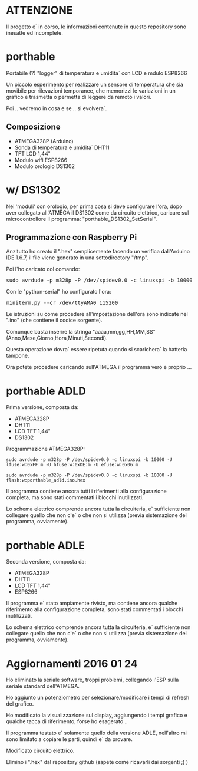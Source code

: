 ATTENZIONE
==========
Il progetto e` in corso, le informazioni contenute in questo repository sono inesatte ed incomplete.

# porthable
Portabile (?) "logger" di temperatura e umidita` con LCD e mdulo ESP8266

Un piccolo esperimento per realizzare un sensore di temperatura che sia movibile per rilevazioni temporanee, che memorizzi le variazioni in un grafico e trasmetta o permetta di leggere da remoto i valori.

Poi .. vedremo in cosa e se .. si evolvera`.

## Composizione
* ATMEGA328P (Arduino)
* Sonda di temperatura e umidita` DHT11
* TFT LCD 1,44"
* Modulo wifi ESP8266
* Modulo orologio DS1302


# w/ DS1302

Nei 'moduli' con orologio, per prima cosa si deve configurare l'ora, dopo aver collegato all'ATMEGA il DS1302 come da circuito elettrico, caricare sul microcontrollore il programma: "porthable_DS1302_SetSerial".

## Programmazione con Raspberry Pi

Anzitutto ho creato il ".hex" semplicemente facendo un verifica dall'Arduino IDE 1.6.7, il file viene generato in una sottodirectory "/tmp".

Poi l'ho caricato col comando:
<pre>sudo avrdude -p m328p -P /dev/spidev0.0 -c linuxspi -b 10000 -U flash:w:git/porthable/arduino/porthable_DS1302_SetSerial.ino.hex</pre>

Con le "python-serial" ho configurato l'ora:
<pre>miniterm.py --cr /dev/ttyAMA0 115200</pre>

Le istruzioni su come procedere all'impostazione dell'ora sono indicate nel ".ino" (che contiene il codice sorgente).

Comunque basta inserire la stringa "aaaa,mm,gg,HH,MM,SS" (Anno,Mese,Giorno,Hora,Minuti,Secondi).

Questa operazione dovra\` essere ripetuta quando si scarichera` la batteria tampone.

Ora potete procedere caricando sull'ATMEGA il programma vero e proprio ...


# porthable ADLD

Prima versione, composta da:
* ATMEGA328P
* DHT11
* LCD TFT 1,44"
* DS1302

Programmazione ATMEGA328P:
<pre><code>sudo avrdude -p m328p -P /dev/spidev0.0 -c linuxspi -b 10000 -U lfuse:w:0xFF:m -U hfuse:w:0xDE:m -U efuse:w:0x06:m</code></pre>
<pre><code>sudo avrdude -p m328p -P /dev/spidev0.0 -c linuxspi -b 10000 -U flash:w:porthable_adld.ino.hex</code></pre>

Il programma contiene ancora tutti i riferimenti alla configurazione completa, ma sono stati commentati i blocchi inutilizzati.

Lo schema elettrico comprende ancora tutta la circuiteria, e\` sufficiente non collegare quello che non c'e\` o che non si utilizza (previa sistemazione del programma, ovviamente).

# porthable ADLE

Seconda versione, composta da:
* ATMEGA328P
* DHT11
* LCD TFT 1,44"
* ESP8266

Il programma e` stato ampiamente rivisto, ma contiene ancora qualche riferimento alla configurazione completa, sono stati commentati i blocchi inutilizzati.

Lo schema elettrico comprende ancora tutta la circuiteria, e\` sufficiente non collegare quello che non c'e\` o che non si utilizza (previa sistemazione del programma, ovviamente).

# Aggiornamenti 2016 01 24

Ho eliminato la seriale software, troppi problemi, collegando l'ESP sulla seriale standard dell'ATMEGA.

Ho aggiunto un potenziometro per selezionare/modificare i tempi di refresh del grafico.

Ho modificato la visualizzazione sul display,
 aggiungendo i tempi grafico e qualche tacca di riferimento,
 forse ho esagerato ..

Il programma testato e\` solamente quello della versione ADLE,
 nell'altro mi sono limitato a copiare le parti, quindi e\` da provare.

Modificato circuito elettrico.

Elimino i ".hex" dal repository github (sapete come ricavarli dai sorgenti ;) )
